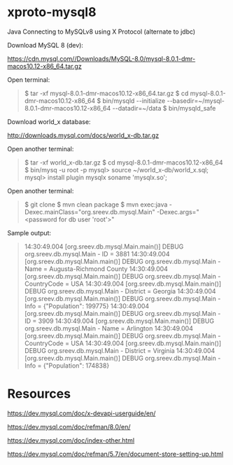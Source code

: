 # xproto-mysql8
Java Connecting to MySQLv8 using X Protocol (alternate to jdbc)


Download MySQL 8 (dev):

https://cdn.mysql.com//Downloads/MySQL-8.0/mysql-8.0.1-dmr-macos10.12-x86_64.tar.gz


Open terminal:

> $ tar -xf mysql-8.0.1-dmr-macos10.12-x86_64.tar.gz
> $ cd mysql-8.0.1-dmr-macos10.12-x86_64
> $ bin/mysqld --initialize --basedir=~/mysql-8.0.1-dmr-macos10.12-x86_64 --datadir=~/data
> $ bin/mysqld_safe


Download world_x database:

http://downloads.mysql.com/docs/world_x-db.tar.gz

Open another terminal:

> $ tar -xf world_x-db.tar.gz
> $ cd mysql-8.0.1-dmr-macos10.12-x86_64
> $ bin/mysq -u root -p
> mysql> source ~/world_x-db/world_x.sql;
> mysql> install plugin mysqlx soname 'mysqlx.so';


Open another terminal:

> $ git clone <this repo>
> $ mvn clean package
> $ mvn exec:java -Dexec.mainClass="org.sreev.db.mysql.Main" -Dexec.args="<password for db user 'root'>"

Sample output:

> 14:30:49.004 [org.sreev.db.mysql.Main.main()] DEBUG org.sreev.db.mysql.Main - ID = 3881
> 14:30:49.004 [org.sreev.db.mysql.Main.main()] DEBUG org.sreev.db.mysql.Main - Name = Augusta-Richmond County
> 14:30:49.004 [org.sreev.db.mysql.Main.main()] DEBUG org.sreev.db.mysql.Main - CountryCode = USA
> 14:30:49.004 [org.sreev.db.mysql.Main.main()] DEBUG org.sreev.db.mysql.Main - District = Georgia
> 14:30:49.004 [org.sreev.db.mysql.Main.main()] DEBUG org.sreev.db.mysql.Main - Info = {"Population": 199775}
> 14:30:49.004 [org.sreev.db.mysql.Main.main()] DEBUG org.sreev.db.mysql.Main - ID = 3909
> 14:30:49.004 [org.sreev.db.mysql.Main.main()] DEBUG org.sreev.db.mysql.Main - Name = Arlington
> 14:30:49.004 [org.sreev.db.mysql.Main.main()] DEBUG org.sreev.db.mysql.Main - CountryCode = USA
> 14:30:49.004 [org.sreev.db.mysql.Main.main()] DEBUG org.sreev.db.mysql.Main - District = Virginia
> 14:30:49.004 [org.sreev.db.mysql.Main.main()] DEBUG org.sreev.db.mysql.Main - Info = {"Population": 174838}


# Resources
https://dev.mysql.com/doc/x-devapi-userguide/en/

https://dev.mysql.com/doc/refman/8.0/en/

https://dev.mysql.com/doc/index-other.html

https://dev.mysql.com/doc/refman/5.7/en/document-store-setting-up.html
